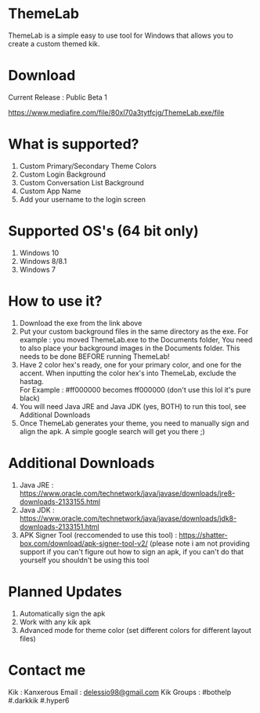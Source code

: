 # ThemeLab
ThemeLab is a simple easy to use tool for Windows that allows you to create a custom themed kik.

# Download 
Current Release : Public Beta 1

https://www.mediafire.com/file/80xl70a3tytfcjg/ThemeLab.exe/file

# What is supported?
1. Custom Primary/Secondary Theme Colors
2. Custom Login Background
3. Custom Conversation List Background
4. Custom App Name
5. Add your username to the login screen

# Supported OS's (64 bit only)
1. Windows 10
2. Windows 8/8.1
3. Windows 7

# How to use it?
1. Download the exe from the link above
2. Put your custom background files in the same directory as the exe.
For example : you moved ThemeLab.exe to the Documents folder,
You need to also place your background images in the Documents folder.
This needs to be done BEFORE running ThemeLab!
3. Have 2 color hex's ready, one for your primary color, and one for the accent.
When inputting the color hex's into ThemeLab, exclude the hastag.  
For Example : #ff000000 becomes ff000000 (don't use this lol it's pure black)
4. You will need Java JRE and Java JDK (yes, BOTH) to run this tool, see Additional Downloads
5. Once ThemeLab generates your theme, you need to manually sign and align the apk.
A simple google search will get you there ;)

# Additional Downloads
1. Java JRE : https://www.oracle.com/technetwork/java/javase/downloads/jre8-downloads-2133155.html
2. Java JDK : https://www.oracle.com/technetwork/java/javase/downloads/jdk8-downloads-2133151.html
3. APK Signer Tool (reccomended to use this tool) : https://shatter-box.com/download/apk-signer-tool-v2/
(please note i am not providing support if you can't figure out how to sign an apk, if you can't do
that yourself you shouldn't be using this tool

# Planned Updates
1. Automatically sign the apk
2. Work with any kik apk
3. Advanced mode for theme color (set different colors for different layout files)

# Contact me
Kik : Kanxerous
Email : delessio98@gmail.com
Kik Groups : #bothelp #.darkkik #.hyper6
